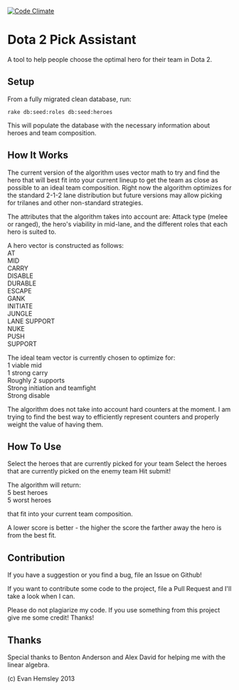 [![Code Climate](https://codeclimate.com/github/ehemsley/dota_assistant.png)](https://codeclimate.com/github/ehemsley/dota_assistant)

# Dota 2 Pick Assistant

A tool to help people choose the optimal hero for their team in Dota 2.

## Setup

From a fully migrated clean database, run:

```shell
rake db:seed:roles db:seed:heroes
```

This will populate the database with the necessary information about heroes and team composition.

## How It Works

The current version of the algorithm uses vector math to try and find the hero that will best fit into your current
lineup to get the team as close as possible to an ideal team composition. Right now the algorithm optimizes for the
standard 2-1-2 lane distribution but future versions may allow picking for trilanes and other non-standard strategies.

The attributes that the algorithm takes into account are:
Attack type (melee or ranged), the hero's viability in mid-lane, and the different roles that each hero is suited to.

A hero vector is constructed as follows:  
AT  
MID  
CARRY  
DISABLE  
DURABLE  
ESCAPE  
GANK  
INITIATE  
JUNGLE  
LANE SUPPORT  
NUKE  
PUSH  
SUPPORT  

The ideal team vector is currently chosen to optimize for:  
1 viable mid  
1 strong carry  
Roughly 2 supports  
Strong initiation and teamfight  
Strong disable

The algorithm does not take into account hard counters at the moment.
I am trying to find the best way to efficiently represent counters and properly weight the value of having them.

## How To Use
Select the heroes that are currently picked for your team
Select the heroes that are currently picked on the enemy team
Hit submit!

The algorithm will return:  
5 best heroes  
5 worst heroes

that fit into your current team composition.

A lower score is better - the higher the score the farther away the hero is from the best fit.

## Contribution
If you have a suggestion or you find a bug, file an Issue on Github!

If you want to contribute some code to the project, file a Pull Request and I'll take a look when I can.

Please do not plagiarize my code. If you use something from this project give me some credit! Thanks!

## Thanks
Special thanks to Benton Anderson and Alex David for helping me with the linear algebra.

(c) Evan Hemsley 2013
